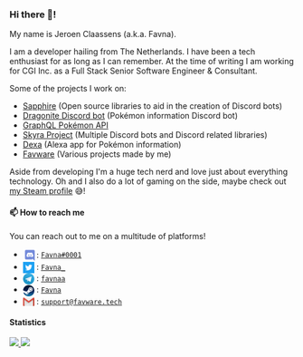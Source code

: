 ### Hi there 👋!

My name is Jeroen Claassens (a.k.a. Favna).

I am a developer hailing from The Netherlands. I have been a tech enthusiast for as long as I can remember. At the time
of writing I am working for CGI Inc. as a Full Stack Senior Software Engineer & Consultant.

Some of the projects I work on:

- [Sapphire] (Open source libraries to aid in the creation of Discord bots)
- [Dragonite Discord bot][dragonite] (Pokémon information Discord bot)
- [GraphQL Pokémon API][gqlp]
- [Skyra Project] (Multiple Discord bots and Discord related libraries)
- [Dexa] (Alexa app for Pokémon information)
- [Favware] (Various projects made by me)

Aside from developing I'm a huge tech nerd and love just about everything technology. Oh and I also do a lot of gaming
on the side, maybe check out [my Steam profile][steam] 😅!

#### 📫 How to reach me

You can reach out to me on a multitude of platforms!

- <img src="https://raw.githubusercontent.com/favna/favna/main/logo-discord.svg" width="24px" align="center">:
  [`Favna#0001`][discord]
- <img src="https://raw.githubusercontent.com/favna/favna/main/logo-twitter.svg" width="20px" align="center"> :
  [`Favna_`][twitter]
- <img src="https://raw.githubusercontent.com/favna/favna/main/logo-telegram.svg" width="20px" align="center"> :
  [`favnaa`][telegram]
- <img src="https://raw.githubusercontent.com/favna/favna/main/logo-steam.svg" width="20px" align="center"> :
  [`Favna`][steam]
- <img src="https://raw.githubusercontent.com/favna/favna/main/logo-gmail.svg" width="20px" align="center"> :
  [`support@favware.tech`][email]

#### Statistics

<div>
  <a href="https://github.com/Gittified">
  <img height="180em" src="https://github-readme-stats.vercel.app/api?username=favna&layout=compact&title_color=4F8CC9&text_color=9f9f9f&bg_color=151515&hide_border=true&icon_color=4F8CC9&count_private=true&show_icons=true&include_all_commits=true&theme=dark"/>
  <img height="180em" src="https://github-readme-stats.vercel.app/api/top-langs/?username=favna&layout=compact&langs_count=7&title_color=4F8CC9&text_color=9f9f9f&bg_color=151515&hide_border=true&icon_color=4F8CC9&count_private=true&show_icons=true&theme=dark"/>
</div>

<!-- LINK DUMP -->

[dexa]: https://github.com/favware/dexa
[discord]: https://discord.com
[dragonite]: https://github.com/favware/dragonite
[email]: mailto:support@favware.tech
[favware]: https://github.com/favware
[gqlp]: https://github.com/favware/graphql-pokemon
[sapphire]: https://sapphirejs.dev
[skyra project]: https://github.com/skyra-project
[steam]: https://steamcommunity.com/id/Favna/
[telegram]: https://t.me/favnaa
[twitter]: https://twitter.com/Favna_
